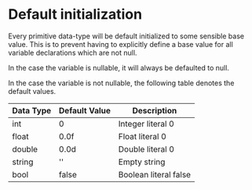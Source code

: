 # Default initialization

Every primitive data-type will be default initialized to some sensible base
value. This is to prevent having to explicitly define a base value for all
variable declarations which are not null.

In the case the variable is nullable, it will always be defaulted to null.

In the case the variable is not nullable, the following table denotes the
default values.

| Data Type | Default Value | Description |
| --- | --- | --- |
int | 0 | Integer literal 0 |
float | 0.0f | Float literal 0 |
double | 0.0d | Double literal 0 |
string | '' | Empty string |
bool | false | Boolean literal false |
